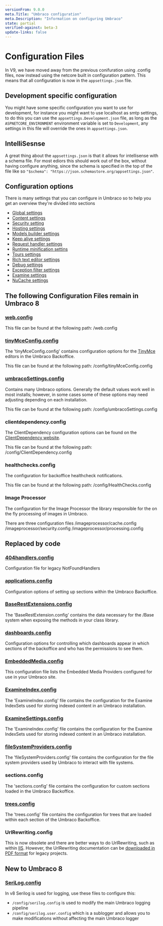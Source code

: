 ```yaml
---
versionFrom: 9.0.0
meta.Title: "Umbraco configuration"
meta.Description: "Information on configuring Umbraco"
state: partial
verified-against: beta-3
update-links: false
---
```


# Configuration Files

In V9, we have moved away from the previous conifuration using .config files, now instead using the netcore built in configuration pattern. This means that all configuration is now in the `appsettings.json` file.

## Development specific configuration

You might have some specific configuration you want to use for development, for instance you might want to use localhost as smtp settings, to do this you can use the `appsettings.Development.json` file, as long as the `ASPNETCORE_ENVIRONMENT` environment variable is set to `Development`, any settings in this file will override the ones in `appsettings.json`.

## IntelliSesnse

A great thing about the `appsettings.json` is that it allows for intellisense with a schema file. For most ediors this should work out of the box, without having configure anything, since the schema is specified in the top of the file like so `"$schema": "https://json.schemastore.org/appsettings.json"`.


## Configuration options

There is many settings that you can configure in Umbraco so to help you get an overview they're divided into sections

* [Global settings](GlobalSettings/index-v9.md)
* [Content settings](ContentSettings/index-v9.md)
* [Security setting](SecuritySettings/index-v9.md)
* [Hosting settings](HostingSettings/index-v9.md)
* [Models builder settings](ModelsBuilderSettings/index-v9.md)
* [Keep alive settings](KeepAliveSettings/index-v9.md)
* [Request handler settings](RequestHandlerSettings/index-v9.md)
* [Runtime minification settins](RuntimeMinificationSettings/index-v9.md)
* [Tours settings](ToursSettings/index-v9.md)
* [Rich text editor settings](RichTextEditorSettings/index-v9.md)
* [Debug settings](DebugSettings/index-v9.md)
* [Exception filter settings](ExceptionFilterSettings/index-v9.md)
* [Examine settings](ExamineSettings/index-v9.md)
* [NuCache settings](NuCacheSettings/index-v9.md)

## The following Configuration Files remain in Umbraco 8

### [web.config](webconfig/)
This file can be found at the following path: /web.config

### [tinyMceConfig.config](tinyMceConfig/index.md)
The 'tinyMceConfig.config' contains configuration options for the [TinyMce](https://www.tinymce.com/) editors in the Umbraco Backoffice.

This file can be found at the following path: /config/tinyMceConfig.config

### [umbracoSettings.config](umbracoSettings/index.md)

Contains many Umbraco options. Generally the default values work well in most installs; however, in some cases some of these options may need adjusting depending on each installation.

This file can be found at the following path: /config/umbracoSettings.config

### clientdependency.config

The ClientDependency configuration options can be found on the [ClientDependency website](https://github.com/Shandem/ClientDependency/wiki/Configuration).

This file can be found at the following path: /config/ClientDependency.config

### healthchecks.config

The configuration for backoffice healthcheck notifications.

This file can be found at the following path: /config/HealthChecks.config

### Image Processor 

The configuration for the Image Processor the library responsible for the on the fly processing of images in Umbraco.

There are three configuration files
/imageprocessor/cache.config
/imageprocessor/security.config
/imageprocessor/processing.config

## Replaced by code

### [404handlers.config](404handlers/index.md)
Configuration file for legacy NotFoundHandlers

### [applications.config](applications/index.md)
Configuration options of setting up sections within the Umbraco Backoffice.

### [BaseRestExtensions.config](BaseRestExtensions/index.md)
The 'BaseRestExtension.config' contains the data necessary for the /Base system when exposing the methods in your class library.

### [dashboards.config](dashboard/index.md)
Configuration options for controlling which dashboards appear in which sections of the backoffice and who has the permissions to see them.

### [EmbeddedMedia.config](EmbeddedMedia/index.md)
This configuration file lists the Embedded Media Providers configured for use in your Umbraco site.

### [ExamineIndex.config](ExamineIndex/index.md)
The 'ExamineIndex.config' file contains the configuration for the Examine IndexSets used for storing indexed content in an Umbraco installation.

### [ExamineSettings.config](ExamineSettings)
The 'ExamineIndex.config' file contains the configuration for the Examine IndexSets used for storing indexed content in an Umbraco installation.

### [fileSystemProviders.config](fileSystemProviders/index.md)
The 'fileSystemProviders.config' file contains the configuration for the file system providers used by Umbraco to interact with file systems.

### sections.config
The 'sections.config' file contains the configuration for custom sections loaded in the Umbraco Backoffice.

### [trees.config](trees/index.md)
The 'trees.config' file contains the configuration for trees that are loaded within each section of the Umbraco Backoffice.

### UrlRewriting.config

This is now obsolete and there are better ways to do UrlRewriting, such as within [IIS](https://docs.microsoft.com/en-us/iis/extensions/url-rewrite-module/creating-rewrite-rules-for-the-url-rewrite-module). However, the UrlRewriting documentation can be [downloaded in PDF format](https://github.com/aspnetde/UrlRewritingNet/blob/master/docs/UrlRewritingNet20_English.pdf) for legacy projects.

## New to Umbraco 8

### [SeriLog.config](Serilog/index.md)

In v8 Serilog is used for logging, use these files to configure this:

* `/config/serilog.config` is used to modify the main Umbraco logging pipeline
* `/config/serilog.user.config` which is a sublogger and allows you to make modifications without affecting the main Umbraco logger



